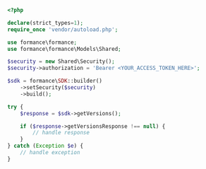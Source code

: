 <!-- Start SDK Example Usage [usage] -->
```php
<?php

declare(strict_types=1);
require_once 'vendor/autoload.php';

use formance\formance;
use formance\formance\Models\Shared;

$security = new Shared\Security();
$security->authorization = 'Bearer <YOUR_ACCESS_TOKEN_HERE>';

$sdk = formance\SDK::builder()
    ->setSecurity($security)
    ->build();

try {
    $response = $sdk->getVersions();

    if ($response->getVersionsResponse !== null) {
        // handle response
    }
} catch (Exception $e) {
    // handle exception
}

```
<!-- End SDK Example Usage [usage] -->